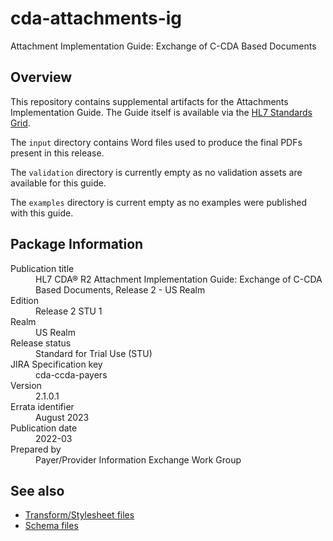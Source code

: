 # cda-attachments-ig
Attachment Implementation Guide: Exchange of C-CDA Based Documents

## Overview
This repository contains supplemental artifacts for the Attachments Implementation Guide. The Guide itself is available via the [HL7 Standards Grid](hl7.org/implement/standards/product_brief.cfm?product_id=464).

The `input` directory contains Word files used to produce the final PDFs present in this release.

The `validation` directory is currently empty as no validation assets are available for this guide.

The `examples` directory is current empty as no examples were published with this guide.

## Package Information
<dl>
	<dt>Publication title</dt>
	<dd>HL7 CDA® R2 Attachment Implementation Guide: Exchange of C-CDA Based Documents, Release 2 - US Realm</dd>
	<dt>Edition</dt>
	<dd>Release 2 STU 1</dd>
	<dt>Realm</dt>
	<dd>US Realm</dd>
	<dt>Release status</dt>
	<dd>Standard for Trial Use (STU)</dd>
	<dt>JIRA Specification key</dt>
	<dd>cda-ccda-payers</dd>
	<dt>Version</dt>
	<dd>2.1.0.1</dd>
	<dt>Errata identifier</dt>
	<dd>August 2023</dd>
	<dt>Publication date</dt>
	<dd>2022-03</dd>
	<dt>Prepared by</dt>
	<dd>Payer/Provider Information Exchange Work Group</dd>
</dl>

## See also
* [Transform/Stylesheet files](https://hl7.org/permalink/?CDAStyleSheet)
* [Schema files](https://hl7.org/permalink/?CDAR2.0schema)
